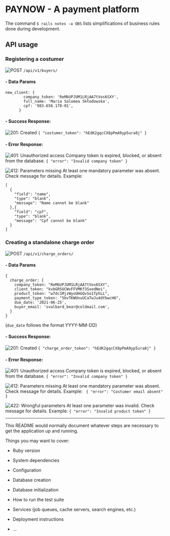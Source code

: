 # PAYNOW - A payment platform

The command `$ rails notes -a OBS` lists simplifications of business rules done during development.

## API usage

### Registering a costumer
![POST](https://img.shields.io/badge/-POST-blue "POST") `/api/v1/buyers/`

#### - Data Params
```
new_client: {
        company_token: 'ReMbUPJUM1LRjAA7tVos6SXY',
        full_name: 'Maria Salomea Skłodowska', 
        cpf: '983.656.178-01',
      }
```

#### - Success Response:
![201: Created](https://img.shields.io/badge/Code:%20201-CREATED-green "201: Created")
`{ "costumer_token": "hEdK2gqcCX8pPmA9yp5ura8j" } `

#### - Error Response:
![401: Unauthorized access](https://img.shields.io/badge/Code:%20401-UNAUTHORIZED%20ACCESS-red "401: Unauthorized access")
Company token is expired, blocked, or absent from the database.
` { "error": "Invalid company token" } `

![412: Parameters missing](https://img.shields.io/badge/Code:%20412-PARAMS%20MISSING-red "412: Parameters missing")
At least one mandatory parameter was absent. Check message for details. Example:
``` 
[
  {
    "field": "name",
    "type": "blank", 
    "message": "Name cannot be blank"
  },{
    "field": "cpf", 
    "type": "blank",
    "message": "Cpf cannot be blank"
  }
]
```


### Creating a standalone charge order
![POST](https://img.shields.io/badge/-POST-blue "POST") `/api/v1/charge_orders/`

#### - Data Params
```
{
  charge_order: {
    company_token: "ReMbUPJUM1LRjAA7tVos6SXY",
    client_token: "kvbGRSUCWvFFVMKf3SxedNei", 
    product_token: "w7dc1MjzWyoUHGQvSo1fphLL",
    payment_type_token: "5bvTKWUnuUCaTwJu4dYbwcH6",
    due_date: '2021-06-25',
    buyer_email: 'svalbard_bear@coldmail.com',
  }
}
```
(`due_date` follows the format YYYY-MM-DD)

#### - Success Response:
![201: Created](https://img.shields.io/badge/Code:%20201-CREATED-green "201: Created")
`{ "charge_order_token": "hEdK2gqcCX8pPmA9yp5ura8j" } `

#### - Error Response:
![401: Unauthorized access](https://img.shields.io/badge/Code:%20401-UNAUTHORIZED%20ACCESS-red "401: Unauthorized access")
Company token is expired, blocked, or absent from the database.
` { "error": "Invalid company token" } `

![412: Parameters missing](https://img.shields.io/badge/Code:%20412-PARAMS%20MISSING-red "412: Parameters missing")
At least one mandatory parameter was absent. Check message for details. Example:
` { "error": "Costumer email absent" }`

![422: Wrongful parameters](https://img.shields.io/badge/Code:%20422-WRONGFUL%20PARAMS-red "422: Wrongful parameters")
At least one parameter was invalid. Check message for details. Example:
` { "error": "Invalid product token" } `
  
--- 
This README would normally document whatever steps are necessary to get the
application up and running.

Things you may want to cover:

* Ruby version

* System dependencies

* Configuration

* Database creation

* Database initialization

* How to run the test suite

* Services (job queues, cache servers, search engines, etc.)

* Deployment instructions

* ...
